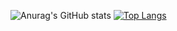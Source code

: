 ![Anurag's GitHub stats](https://github-readme-stats.vercel.app/api?username=Yohan-Launay&show_icons=true&theme=dracula)
[![Top Langs](https://github-readme-stats.vercel.app/api/top-langs/?username=Yohan-Launay&show_icons=true&theme=dracula)](https://github.com/anuraghazra/github-readme-stats)

